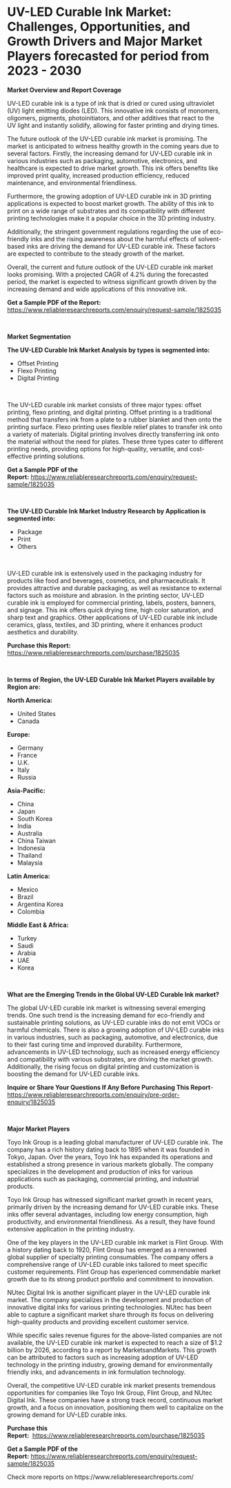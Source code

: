 <p><h1>UV-LED Curable Ink Market: Challenges, Opportunities, and Growth Drivers and Major Market Players forecasted for period from 2023 - 2030</h1></p><p><strong>Market Overview and Report Coverage</strong></p>
<p><p>UV-LED curable ink is a type of ink that is dried or cured using ultraviolet (UV) light emitting diodes (LED). This innovative ink consists of monomers, oligomers, pigments, photoinitiators, and other additives that react to the UV light and instantly solidify, allowing for faster printing and drying times.</p><p>The future outlook of the UV-LED curable ink market is promising. The market is anticipated to witness healthy growth in the coming years due to several factors. Firstly, the increasing demand for UV-LED curable ink in various industries such as packaging, automotive, electronics, and healthcare is expected to drive market growth. This ink offers benefits like improved print quality, increased production efficiency, reduced maintenance, and environmental friendliness.</p><p>Furthermore, the growing adoption of UV-LED curable ink in 3D printing applications is expected to boost market growth. The ability of this ink to print on a wide range of substrates and its compatibility with different printing technologies make it a popular choice in the 3D printing industry.</p><p>Additionally, the stringent government regulations regarding the use of eco-friendly inks and the rising awareness about the harmful effects of solvent-based inks are driving the demand for UV-LED curable ink. These factors are expected to contribute to the steady growth of the market.</p><p>Overall, the current and future outlook of the UV-LED curable ink market looks promising. With a projected CAGR of 4.2% during the forecasted period, the market is expected to witness significant growth driven by the increasing demand and wide applications of this innovative ink.</p></p>
<p><strong>Get a Sample PDF of the Report:</strong> <a href="https://www.reliableresearchreports.com/enquiry/request-sample/1825035">https://www.reliableresearchreports.com/enquiry/request-sample/1825035</a></p>
<p>&nbsp;</p>
<p><strong>Market Segmentation</strong></p>
<p><strong>The UV-LED Curable Ink Market Analysis by types is segmented into:</strong></p>
<p><ul><li>Offset Printing</li><li>Flexo Printing</li><li>Digital Printing</li></ul></p>
<p>&nbsp;</p>
<p><p>The UV-LED curable ink market consists of three major types: offset printing, flexo printing, and digital printing. Offset printing is a traditional method that transfers ink from a plate to a rubber blanket and then onto the printing surface. Flexo printing uses flexible relief plates to transfer ink onto a variety of materials. Digital printing involves directly transferring ink onto the material without the need for plates. These three types cater to different printing needs, providing options for high-quality, versatile, and cost-effective printing solutions.</p></p>
<p><strong>Get a Sample PDF of the Report:</strong>&nbsp;<a href="https://www.reliableresearchreports.com/enquiry/request-sample/1825035">https://www.reliableresearchreports.com/enquiry/request-sample/1825035</a></p>
<p>&nbsp;</p>
<p><strong>The UV-LED Curable Ink Market Industry Research by Application is segmented into:</strong></p>
<p><ul><li>Package</li><li>Print</li><li>Others</li></ul></p>
<p>&nbsp;</p>
<p><p>UV-LED curable ink is extensively used in the packaging industry for products like food and beverages, cosmetics, and pharmaceuticals. It provides attractive and durable packaging, as well as resistance to external factors such as moisture and abrasion. In the printing sector, UV-LED curable ink is employed for commercial printing, labels, posters, banners, and signage. This ink offers quick drying time, high color saturation, and sharp text and graphics. Other applications of UV-LED curable ink include ceramics, glass, textiles, and 3D printing, where it enhances product aesthetics and durability.</p></p>
<p><strong>Purchase this Report:</strong>&nbsp; <a href="https://www.reliableresearchreports.com/purchase/1825035">https://www.reliableresearchreports.com/purchase/1825035</a></p>
<p>&nbsp;</p>
<p><strong>In terms of Region, the UV-LED Curable Ink Market Players available by Region are:</strong></p>
<p>
    <p> <strong> North America: </strong>
        <ul>
            <li>United States</li>
            <li>Canada</li>
        </ul>
        </p> 
    <p> <strong> Europe: </strong>
        <ul>
            <li>Germany</li>
            <li>France</li>
            <li>U.K.</li>
            <li>Italy</li>
            <li>Russia</li>
        </ul>
        </p> 
    <p> <strong> Asia-Pacific: </strong>
        <ul>
            <li>China</li>
            <li>Japan</li>
            <li>South Korea</li>
            <li>India</li>
            <li>Australia</li>
            <li>China Taiwan</li>
            <li>Indonesia</li>
            <li>Thailand</li>
            <li>Malaysia</li>
        </ul>
        </p> 
    <p> <strong> Latin America: </strong>
        <ul>
            <li>Mexico</li>
            <li>Brazil</li>
            <li>Argentina Korea</li>
            <li>Colombia</li>
        </ul>
        </p> 
    <p> <strong> Middle East & Africa: </strong>
        <ul>
            <li>Turkey</li>
            <li>Saudi</li>
            <li>Arabia</li>
            <li>UAE</li>
            <li>Korea</li>
        </ul>
    </p>
    </p>
<p>&nbsp;</p>
<p><strong>What are the Emerging Trends in the Global UV-LED Curable Ink market?</strong></p>
<p><p>The global UV-LED curable ink market is witnessing several emerging trends. One such trend is the increasing demand for eco-friendly and sustainable printing solutions, as UV-LED curable inks do not emit VOCs or harmful chemicals. There is also a growing adoption of UV-LED curable inks in various industries, such as packaging, automotive, and electronics, due to their fast curing time and improved durability. Furthermore, advancements in UV-LED technology, such as increased energy efficiency and compatibility with various substrates, are driving the market growth. Additionally, the rising focus on digital printing and customization is boosting the demand for UV-LED curable inks.</p></p>
<p><strong>Inquire or Share Your Questions If Any Before Purchasing This Report</strong>- <a href="https://www.reliableresearchreports.com/enquiry/pre-order-enquiry/1825035">https://www.reliableresearchreports.com/enquiry/pre-order-enquiry/1825035</a></p>
<p>&nbsp;</p>
<p><strong>Major Market Players</strong></p>
<p><p>Toyo Ink Group is a leading global manufacturer of UV-LED curable ink. The company has a rich history dating back to 1895 when it was founded in Tokyo, Japan. Over the years, Toyo Ink has expanded its operations and established a strong presence in various markets globally. The company specializes in the development and production of inks for various applications such as packaging, commercial printing, and industrial products.</p><p>Toyo Ink Group has witnessed significant market growth in recent years, primarily driven by the increasing demand for UV-LED curable inks. These inks offer several advantages, including low energy consumption, high productivity, and environmental friendliness. As a result, they have found extensive application in the printing industry.</p><p>One of the key players in the UV-LED curable ink market is Flint Group. With a history dating back to 1920, Flint Group has emerged as a renowned global supplier of specialty printing consumables. The company offers a comprehensive range of UV-LED curable inks tailored to meet specific customer requirements. Flint Group has experienced commendable market growth due to its strong product portfolio and commitment to innovation.</p><p>NUtec Digital Ink is another significant player in the UV-LED curable ink market. The company specializes in the development and production of innovative digital inks for various printing technologies. NUtec has been able to capture a significant market share through its focus on delivering high-quality products and providing excellent customer service.</p><p>While specific sales revenue figures for the above-listed companies are not available, the UV-LED curable ink market is expected to reach a size of $1.2 billion by 2026, according to a report by MarketsandMarkets. This growth can be attributed to factors such as increasing adoption of UV-LED technology in the printing industry, growing demand for environmentally friendly inks, and advancements in ink formulation technology.</p><p>Overall, the competitive UV-LED curable ink market presents tremendous opportunities for companies like Toyo Ink Group, Flint Group, and NUtec Digital Ink. These companies have a strong track record, continuous market growth, and a focus on innovation, positioning them well to capitalize on the growing demand for UV-LED curable inks.</p></p>
<p><strong>Purchase this Report:</strong>&nbsp;&nbsp;<a href="https://www.reliableresearchreports.com/purchase/1825035">https://www.reliableresearchreports.com/purchase/1825035</a></p>
<p></p>
<p><strong>Get a Sample PDF of the Report:</strong>&nbsp;<a href="https://www.reliableresearchreports.com/enquiry/request-sample/1825035">https://www.reliableresearchreports.com/enquiry/request-sample/1825035</a></p>
<p>Check more reports on https://www.reliableresearchreports.com/</p>